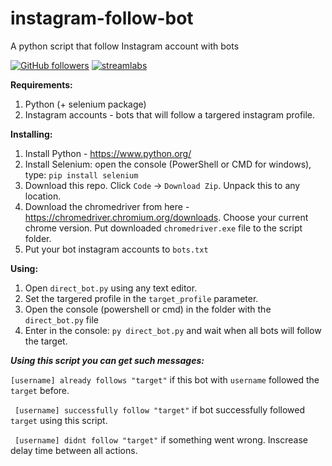 # instagram-follow-bot
A python script that follow Instagram account with bots

[![GitHub followers](https://img.shields.io/github/followers/Gunthersuper?label=Follow&style=social)](https://github.com/Gunthersuper)
[![streamlabs](https://img.shields.io/badge/Donate-%241-red)](https://streamlabs.com/gunther2/tip)

**Requirements:**
1. Python (+ selenium package)
2. Instagram accounts - bots that will follow a targered instagram profile.

**Installing:**
1. Install Python - https://www.python.org/
2. Install Selenium: open the console (PowerShell or CMD for windows), type: `pip install selenium`
3. Download this repo. Click `Code` -> `Download Zip`. Unpack this to any location.
4. Download the chromedriver from here - https://chromedriver.chromium.org/downloads. Choose your current chrome version. Put downloaded `chromedriver.exe` file to the script folder.
5. Put your bot instagram accounts to `bots.txt`

**Using:**
1. Open `direct_bot.py` using any text editor.
2. Set the targered profile in the `target_profile` parameter.
3. Open the console (powershell or cmd) in the folder with the `direct_bot.py` file
4. Enter in the console: `py direct_bot.py` and wait when all bots will follow the target.

***Using this script you can get such messages:***

``[username] already follows "target"``  if this bot with `username` followed the `target` before.

`` [username] successfully follow "target"``  if bot successfully followed `target` using this script.

`` [username] didnt follow "target"``  if something went wrong. Inscrease delay time between all actions.
